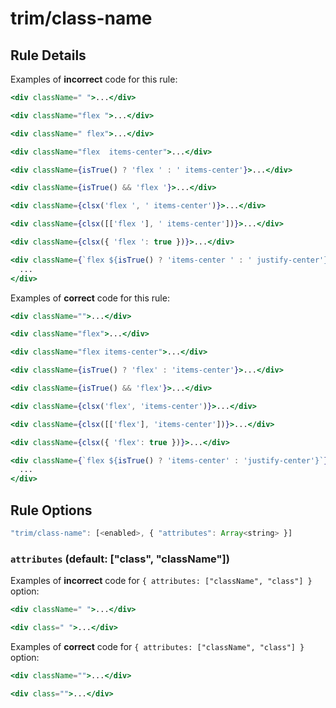 # trim/class-name

## Rule Details

Examples of **incorrect** code for this rule:

```jsx
<div className=" ">...</div>

<div className="flex ">...</div>

<div className=" flex">...</div>

<div className="flex  items-center">...</div>

<div className={isTrue() ? 'flex ' : ' items-center'}>...</div>

<div className={isTrue() && 'flex '}>...</div>

<div className={clsx('flex ', ' items-center')}>...</div>

<div className={clsx([['flex '], ' items-center'])}>...</div>

<div className={clsx({ 'flex ': true })}>...</div>

<div className={`flex ${isTrue() ? 'items-center ' : ' justify-center'}`}>
  ...
</div>
```

Examples of **correct** code for this rule:

```jsx
<div className="">...</div>

<div className="flex">...</div>

<div className="flex items-center">...</div>

<div className={isTrue() ? 'flex' : 'items-center'}>...</div>

<div className={isTrue() && 'flex'}>...</div>

<div className={clsx('flex', 'items-center')}>...</div>

<div className={clsx([['flex'], 'items-center'])}>...</div>

<div className={clsx({ 'flex': true })}>...</div>

<div className={`flex ${isTrue() ? 'items-center' : 'justify-center'}`}>
  ...
</div>
```

## Rule Options

```js
"trim/class-name": [<enabled>, { "attributes": Array<string> }]
```

### `attributes` (default: ["class", "className"])

Examples of **incorrect** code for `{ attributes: ["className", "class"] }` option:

```jsx
<div className=" ">...</div>

<div class=" ">...</div>
```

Examples of **correct** code for `{ attributes: ["className", "class"] }` option:

```jsx
<div className="">...</div>

<div class="">...</div>
```
